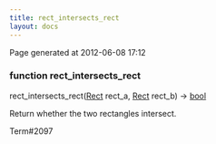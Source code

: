 ```yaml
---
title: rect_intersects_rect
layout: docs
---
```


<div class="bottom_right_note">Page generated at 2012-06-08 17:12</div>
<h3><span class="minor">function</span> rect_intersects_rect</h3>

rect_intersects_rect(<a href="/docs/Rect.html">Rect</a> rect_a, <a href="/docs/Rect.html">Rect</a> rect_b) -> <a href="/docs/bool.html">bool</a>
<p>Return whether the two rectangles intersect.</p>

<p><span class="extra_minor">Term#2097</span></p>

